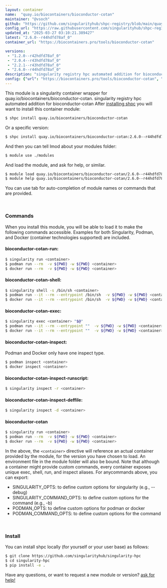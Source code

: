 ```yaml
---
layout: container
name:  "quay.io/biocontainers/bioconductor-cotan"
maintainer: "@vsoch"
github: "https://github.com/singularityhub/shpc-registry/blob/main/quay.io/biocontainers/bioconductor-cotan/container.yaml"
config_url: "https://raw.githubusercontent.com/singularityhub/shpc-registry/main/quay.io/biocontainers/bioconductor-cotan/container.yaml"
updated_at: "2025-03-27 03:10:21.389427"
latest: "2.6.0--r44hdfd78af_0"
container_url: "https://biocontainers.pro/tools/bioconductor-cotan"

versions:
 - "1.2.0--r42hdfd78af_0"
 - "2.0.4--r43hdfd78af_0"
 - "2.2.1--r43hdfd78af_0"
 - "2.6.0--r44hdfd78af_0"
description: "singularity registry hpc automated addition for bioconductor-cotan"
config: {"url": "https://biocontainers.pro/tools/bioconductor-cotan", "maintainer": "@vsoch", "description": "singularity registry hpc automated addition for bioconductor-cotan", "latest": {"2.6.0--r44hdfd78af_0": "sha256:e1880746b3cab3e779e5e6ce7d70b6d7b95f61af1109985dfbdd461d9fc2498e"}, "tags": {"1.2.0--r42hdfd78af_0": "sha256:026c04608cc5d435ed3e53e8caac9e4d1ab838bb8f933fce7eed290d93e7e843", "2.0.4--r43hdfd78af_0": "sha256:f0aaad331665ee568d598f154cd326b88cd5fd77cb2ad48531ac82058011636f", "2.2.1--r43hdfd78af_0": "sha256:2b9909c13346db71326392827ff3e6fb795a2b22e5d56bb2621c011ac45e85ff", "2.6.0--r44hdfd78af_0": "sha256:e1880746b3cab3e779e5e6ce7d70b6d7b95f61af1109985dfbdd461d9fc2498e"}, "docker": "quay.io/biocontainers/bioconductor-cotan"}
---
```


This module is a singularity container wrapper for quay.io/biocontainers/bioconductor-cotan.
singularity registry hpc automated addition for bioconductor-cotan
After [installing shpc](#install) you will want to install this container module:


```bash
$ shpc install quay.io/biocontainers/bioconductor-cotan
```

Or a specific version:

```bash
$ shpc install quay.io/biocontainers/bioconductor-cotan:2.6.0--r44hdfd78af_0
```

And then you can tell lmod about your modules folder:

```bash
$ module use ./modules
```

And load the module, and ask for help, or similar.

```bash
$ module load quay.io/biocontainers/bioconductor-cotan/2.6.0--r44hdfd78af_0
$ module help quay.io/biocontainers/bioconductor-cotan/2.6.0--r44hdfd78af_0
```

You can use tab for auto-completion of module names or commands that are provided.

<br>

### Commands

When you install this module, you will be able to load it to make the following commands accessible.
Examples for both Singularity, Podman, and Docker (container technologies supported) are included.

#### bioconductor-cotan-run:

```bash
$ singularity run <container>
$ podman run --rm  -v ${PWD} -w ${PWD} <container>
$ docker run --rm  -v ${PWD} -w ${PWD} <container>
```

#### bioconductor-cotan-shell:

```bash
$ singularity shell -s /bin/sh <container>
$ podman run --it --rm --entrypoint /bin/sh  -v ${PWD} -w ${PWD} <container>
$ docker run --it --rm --entrypoint /bin/sh  -v ${PWD} -w ${PWD} <container>
```

#### bioconductor-cotan-exec:

```bash
$ singularity exec <container> "$@"
$ podman run --it --rm --entrypoint ""  -v ${PWD} -w ${PWD} <container> "$@"
$ docker run --it --rm --entrypoint ""  -v ${PWD} -w ${PWD} <container> "$@"
```

#### bioconductor-cotan-inspect:

Podman and Docker only have one inspect type.

```bash
$ podman inspect <container>
$ docker inspect <container>
```

#### bioconductor-cotan-inspect-runscript:

```bash
$ singularity inspect -r <container>
```

#### bioconductor-cotan-inspect-deffile:

```bash
$ singularity inspect -d <container>
```



#### bioconductor-cotan

```bash
$ singularity run <container>
$ podman run --rm  -v ${PWD} -w ${PWD} <container>
$ docker run --rm  -v ${PWD} -w ${PWD} <container>
```


In the above, the `<container>` directive will reference an actual container provided
by the module, for the version you have chosen to load. An environment file in the
module folder will also be bound. Note that although a container
might provide custom commands, every container exposes unique exec, shell, run, and
inspect aliases. For anycommands above, you can export:

 - SINGULARITY_OPTS: to define custom options for singularity (e.g., --debug)
 - SINGULARITY_COMMAND_OPTS: to define custom options for the command (e.g., -b)
 - PODMAN_OPTS: to define custom options for podman or docker
 - PODMAN_COMMAND_OPTS: to define custom options for the command

<br>

### Install

You can install shpc locally (for yourself or your user base) as follows:

```bash
$ git clone https://github.com/singularityhub/singularity-hpc
$ cd singularity-hpc
$ pip install -e .
```

Have any questions, or want to request a new module or version? [ask for help!](https://github.com/singularityhub/singularity-hpc/issues)